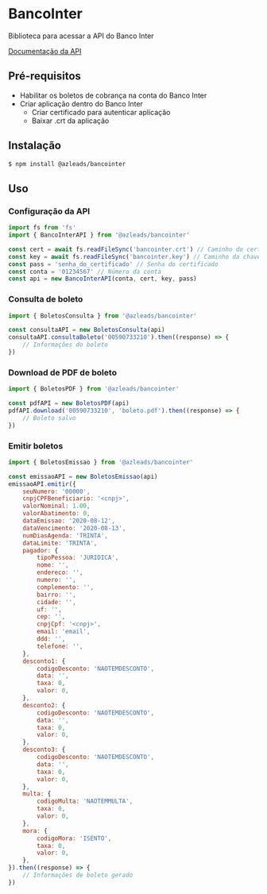 # BancoInter

Biblioteca para acessar a API do Banco Inter

[Documentação da API](https://developers.bancointer.com.br/)

## Pré-requisitos

* Habilitar os boletos de cobrança na conta do Banco Inter
* Criar aplicação dentro do Banco Inter
    * Criar certificado para autenticar aplicação
    * Baixar .crt da aplicação

## Instalação

```bash
$ npm install @azleads/bancointer
```

## Uso

### Configuração da API

```js
import fs from 'fs'
import { BancoInterAPI } from '@azleads/bancointer'

const cert = await fs.readFileSync('bancointer.crt') // Caminho do certificado (.crt)
const key = await fs.readFileSync('bancointer.key') // Caminho da chave privada (.key)
const pass = 'senha_do_certificado' // Senha do certificado
const conta = '01234567' // Número da conta
const api = new BancoInterAPI(conta, cert, key, pass)
```

### Consulta de boleto

```js
import { BoletosConsulta } from '@azleads/bancointer'

const consultaAPI = new BoletosConsulta(api)
consultaAPI.consultaBoleto('00590733210').then((response) => {
    // Informações do boleto
})
```

### Download de PDF de boleto

```js
import { BoletosPDF } from '@azleads/bancointer'

const pdfAPI = new BoletosPDF(api)
pdfAPI.download('00590733210', 'boleto.pdf').then((response) => {
    // Boleto salvo
})
```

### Emitir boletos

```js
import { BoletosEmissao } from '@azleads/bancointer'

const emissaoAPI = new BoletosEmissao(api)
emissaoAPI.emitir({
    seuNumero: '00000',
    cnpjCPFBeneficiario: '<cnpj>',
    valorNominal: 1.00,
    valorAbatimento: 0,
    dataEmissao: '2020-08-12',
    dataVencimento: '2020-08-13',
    numDiasAgenda: 'TRINTA',
    dataLimite: 'TRINTA',
    pagador: {
        tipoPessoa: 'JURIDICA',
        nome: '',
        endereco: '',
        numero: '',
        complemento: '',
        bairro: '',
        cidade: '',
        uf: '',
        cep: '',
        cnpjCpf: '<cnpj>',
        email: 'email',
        ddd: '',
        telefone: '',
    },
    desconto1: { 
        codigoDesconto: 'NAOTEMDESCONTO',
        data: '',
        taxa: 0,
        valor: 0,
    },
    desconto2: { 
        codigoDesconto: 'NAOTEMDESCONTO',
        data: '',
        taxa: 0,
        valor: 0,
    },
    desconto3: { 
        codigoDesconto: 'NAOTEMDESCONTO',
        data: '',
        taxa: 0,
        valor: 0,
    },
    multa: { 
        codigoMulta: 'NAOTEMMULTA',
        taxa: 0,
        valor: 0,
    },
    mora: { 
        codigoMora: 'ISENTO',
        taxa: 0,
        valor: 0,
    },
}).then((response) => {
    // Informações de boleto gerado
})